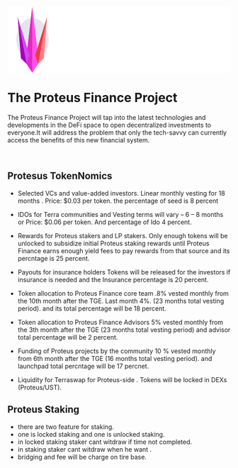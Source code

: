 <a href="https://proteus.finance/" title="Proteus Finance"><img align="center" src="/assets/logo_with_text.svg" height="150" alt="Logo" /></a>
<br />


# The Proteus Finance Project


The Proteus Finance Project will tap into the latest technologies and developments in the DeFi space to open decentralized investments to everyone.It will address the problem that only the tech-savvy can currently access the
benefits of this new financial system.

<br />

## Protesus TokenNomics

- Selected VCs and value-added investors. Linear monthly vesting for 18 months . Price: $0.03 per token. the percentage of seed is 8 percent 

- IDOs for Terra communities and Vesting terms will vary – 6 – 8 months or Price: $0.06 per token. And percentage of Ido 4 percent.

- Rewards for Proteus stakers and LP stakers. Only enough tokens will be unlocked to subsidize initial Proteus staking rewards until Proteus Finance earns enough yield fees to pay rewards from that source and its percntage is  25 percent.

- Payouts for insurance holders Tokens will be released for the investors if insurance is needed and the Insurance percentage is 20 percent.

- Token allocation to Proteus Finance core team .8% vested monthly from the 10th month after the TGE. Last month 4%.
(23 months total vesting period). and its total percentage will be 18 percent.

- Token allocation to Proteus Finance Advisors 5% vested monthly from the 3th month after the TGE (23 months total
vesting period) and advisor total percentage will be 2 percent.

- Funding of Proteus projects by the community 10 % vested monthly from 6th month after the TGE (16 months total
vesting period). and launchpad total percntage will be 17 percnet.

- Liquidity for Terraswap for Proteus-side . Tokens will be locked in DEXs (Proteus/UST).


## Proteus Staking

- there are two feature for staking.
- one is locked staking and one is unlocked staking.
- in locked staking staker cant witdraw if time not completed.
- in  staking staker cant witdraw when he want .
- bridging and fee will be charge on tire base.



